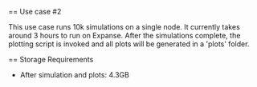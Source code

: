 == Use case #2

This use case runs 10k simulations on a single node. It currently takes around 3 hours to run on Expanse. After the simulations complete, the plotting script is invoked and all plots will be generated in a 'plots' folder.

== Storage Requirements

* After simulation and plots: 4.3GB
